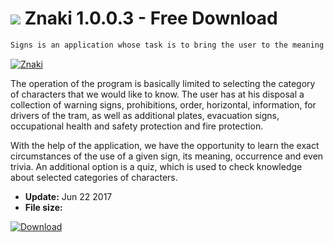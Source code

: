 # ![](https://cdn.softexe.net/static/icon/f/znaki-10971.png) Znaki 1.0.0.3 - Free Download

```sh
Signs is an application whose task is to bring the user to the meaning of many of the most common road signs, but not only.
```
[![Znaki](https:https://tse4.mm.bing.net/th?id=OIP.xsISfqgwD3kj0c7bxXmVIAHaEj&pid=Api)](https://softexe.net/win/education-science/other/znaki:pRagp.html)

The operation of the program is basically limited to selecting the category of characters that we would like to know. The user has at his disposal a collection of warning signs, prohibitions, order, horizontal, information, for drivers of the tram, as well as additional plates, evacuation signs, occupational health and safety protection and fire protection.
 
 With the help of the application, we have the opportunity to learn the exact circumstances of the use of a given sign, its meaning, occurrence and even trivia. An additional option is a quiz, which is used to check knowledge about selected categories of characters.


- **Update:** Jun 22 2017
- **File size:** 

[![Download](https://cdn.softexe.net/static/img/download.png)](https://softexe.net/win/education-science/other/znaki:pRagp.html)

